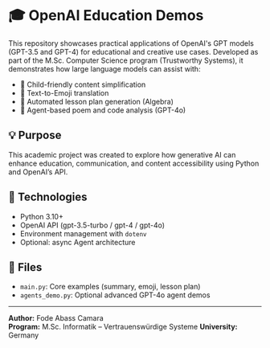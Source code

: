 # 🎓 OpenAI Education Demos

This repository showcases practical applications of OpenAI's GPT models (GPT-3.5 and GPT-4) for educational and creative use cases. Developed as part of the M.Sc. Computer Science program (Trustworthy Systems), it demonstrates how large language models can assist with:

- 👶 Child-friendly content simplification
- 🤖 Text-to-Emoji translation
- 📐 Automated lesson plan generation (Algebra)
- 🧠 Agent-based poem and code analysis (GPT-4o)

## 💡 Purpose

This academic project was created to explore how generative AI can enhance education, communication, and content accessibility using Python and OpenAI’s API.

## 🔧 Technologies

- Python 3.10+
- OpenAI API (gpt-3.5-turbo / gpt-4 / gpt-4o)
- Environment management with `dotenv`
- Optional: async Agent architecture

## 📁 Files

- `main.py`: Core examples (summary, emoji, lesson plan)
- `agents_demo.py`: Optional advanced GPT-4o agent demos

---

**Author:** Fode Abass Camara  
**Program:** M.Sc. Informatik – Vertrauenswürdige Systeme 
**University:** Germany
